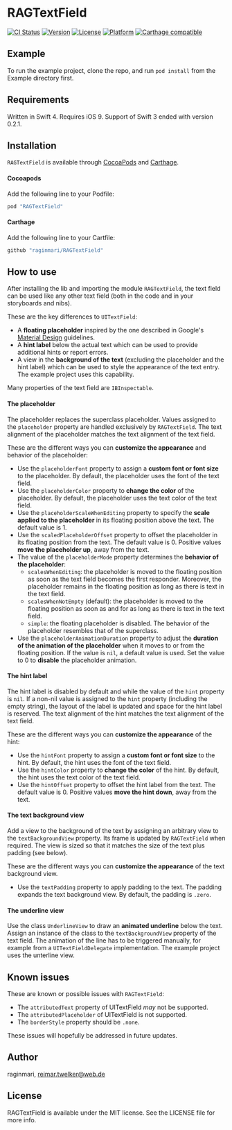 # RAGTextField

[![CI Status](http://img.shields.io/travis/raginmari/RAGTextField.svg?style=flat)](https://travis-ci.org/raginmari/RAGTextField)
[![Version](https://img.shields.io/cocoapods/v/RAGTextField.svg?style=flat)](http://cocoapods.org/pods/RAGTextField)
[![License](https://img.shields.io/cocoapods/l/RAGTextField.svg?style=flat)](http://cocoapods.org/pods/RAGTextField)
[![Platform](https://img.shields.io/cocoapods/p/RAGTextField.svg?style=flat)](http://cocoapods.org/pods/RAGTextField)
[![Carthage compatible](https://img.shields.io/badge/Carthage-compatible-4BC51D.svg?style=flat)](https://github.com/Carthage/Carthage)

## Example

To run the example project, clone the repo, and run `pod install` from the Example directory first.

## Requirements

Written in Swift 4. Requires iOS 9. Support of Swift 3 ended with version 0.2.1.

## Installation

`RAGTextField` is available through [CocoaPods](http://cocoapods.org) and [Carthage](https://github.com/Carthage/Carthage).

#### Cocoapods

Add the following line to your Podfile:

```ruby
pod "RAGTextField"
```

#### Carthage

Add the following line to your Cartfile:

```ruby
github "raginmari/RAGTextField"
```

## How to use

After installing the lib and importing the module `RAGTextField`, the text field can be used like any other text field (both in the code and in your storyboards and nibs).

These are the key differences to `UITextField`:
- A **floating placeholder** inspired by the one described in Google's [Material Design](https://material.io/guidelines/components/text-fields.html#text-fields-labels) guidelines.
- A **hint label** below the actual text which can be used to provide additional hints or report errors.
- A view in the **background of the text** (excluding the placeholder and the hint label) which can be used to style the appearance of the text entry. The example project uses this capability.

Many properties of the text field are `IBInspectable`.

#### The placeholder

The placeholder replaces the superclass placeholder. Values assigned to the `placeholder` property are handled exclusively by `RAGTextField`. The text alignment of the placeholder matches the text alignment of the text field.

These are the different ways you can **customize the appearance** and behavior of the placeholder:

- Use the `placeholderFont` property to assign a **custom font or font size** to the placeholder. By default, the placeholder uses the font of the text field.
- Use the `placeholderColor` property to **change the color** of the placeholder. By default, the placeholder uses the text color of the text field.
- Use the `placeholderScaleWhenEditing` property to specify the **scale applied to the placeholder** in its floating position above the text. The default value is 1.
- Use the `scaledPlaceholderOffset` property to offset the placeholder in its floating position from the text. The default value is 0. Positive values **move the placeholder up**, away from the text.
- The value of the `placeholderMode` property determines the **behavior of the placeholder**:
  - `scalesWhenEditing`: the placeholder is moved to the floating position as soon as the text field becomes the first responder. Moreover, the placeholder remains in the floating position as long as there is text in the text field.
  - `scalesWhenNotEmpty` (default): the placeholder is moved to the floating position as soon as and for as long as there is text in the text field.
  - `simple`: the floating placeholder is disabled. The behavior of the placeholder resembles that of the superclass.
- Use the `placeholderAnimationDuration` property to adjust the **duration of the animation of the placeholder** when it moves to or from the floating position. If the value is `nil`, a default value is used. Set the value to 0 to **disable** the placeholder animation.

#### The hint label

The hint label is disabled by default and while the value of the `hint` property is `nil`. If a non-nil value is assigned to the `hint` property (including the empty string), the layout of the label is updated and space for the hint label is reserved. The text alignment of the hint matches the text alignment of the text field.

These are the different ways you can **customize the appearance** of the hint:

- Use the `hintFont` property to assign a **custom font or font size** to the hint. By default, the hint uses the font of the text field.
- Use the `hintColor` property to **change the color** of the hint. By default, the hint uses the text color of the text field.
- Use the `hintOffset` property to offset the hint label from the text. The default value is 0. Positive values **move the hint down**, away from the text.

#### The text background view

Add a view to the background of the text by assigning an arbitrary view to the `textBackgroundView` property. Its frame is updated by `RAGTextField` when required. The view is sized so that it matches the size of the text plus padding (see below).

These are the different ways you can **customize the appearance** of the text background view.

- Use the `textPadding` property to apply padding to the text. The padding expands the text background view. By default, the padding is `.zero`.

#### The underline view

Use the class `UnderlineView` to draw an **animated underline** below the text. Assign an instance of the class to the `textBackgroundView` property of the text field. The animation of the line has to be triggered manually, for example from a `UITextFieldDelegate` implementation. The example project uses the unterline view.

## Known issues

These are known or possible issues with `RAGTextField`:

- The `attributedText` property of UITextField *may* not be supported.
- The `attributedPlaceholder` of UITextField is not supported.
- The `borderStyle` property should be `.none`.

These issues will hopefully be addressed in future updates.

## Author

raginmari, reimar.twelker@web.de

## License

RAGTextField is available under the MIT license. See the LICENSE file for more info.
